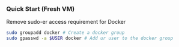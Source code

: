 ###

### Quick Start (Fresh VM)

Remove sudo-er access requirement for Docker

```bash
sudo groupadd docker # Create a docker group
sudo gpasswd -a $USER docker # Add ur user to the docker group
```
